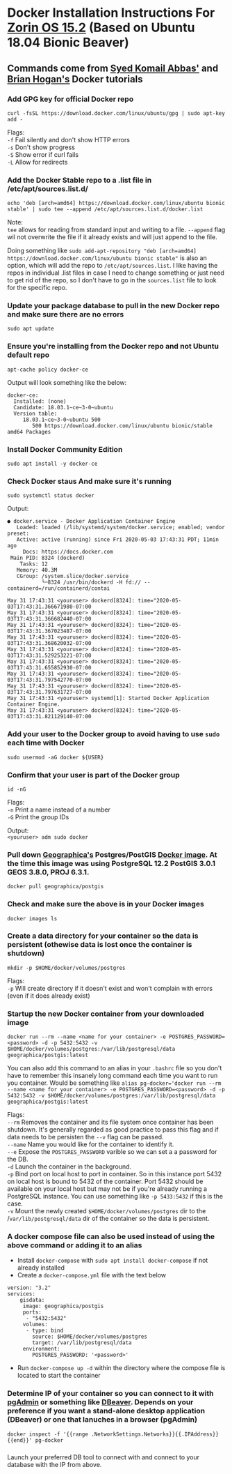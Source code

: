 # Docker Installation Instructions For  [Zorin OS 15.2](https://zorinos.com/) (Based on Ubuntu 18.04 Bionic Beaver)
## Commands come from [Syed Komail Abbas'](https://hackernoon.com/dont-install-postgres-docker-pull-postgres-bee20e200198) and [Brian Hogan's](https://www.digitalocean.com/community/tutorials/how-to-install-and-use-docker-on-ubuntu-18-04) Docker tutorials

### Add GPG key for official Docker repo 
`curl -fsSL https://download.docker.com/linux/ubuntu/gpg | sudo apt-key add -`

Flags:  
`-f` Fail silently and don't show HTTP errors  
`-s` Don't show progress  
`-S` Show error if curl fails  
`-L` Allow for redirects  


### Add the Docker Stable repo to a .list file in /etc/apt/sources.list.d/
`echo 'deb [arch=amd64] https://download.docker.com/linux/ubuntu bionic stable' | sudo tee --append /etc/apt/sources.list.d/docker.list`

Note:  
`tee` allows for reading from standard input and writing to a file.  `--append` flag wil not overwrite the file if it already exists and will just append to the file. 

	
Doing something like `sudo add-apt-repository "deb [arch=amd64] https://download.docker.com/linux/ubuntu bionic stable"` is also an option, which will add the repo to `/etc/apt/sources.list`.  I like having the repos in individual .list files in case I need to change something or just need to get rid of the repo, so I don't have to go in the `sources.list` file to look for the specific repo.  
	
### Update your package database to pull in the new Docker repo and make sure there are no errors
`sudo apt update`

### Ensure you're installing from the Docker repo and not Ubuntu default repo
`apt-cache policy docker-ce`

Output will look something like the below: 
```
docker-ce:
  Installed: (none)
  Candidate: 18.03.1~ce~3-0~ubuntu
  Version table:
     18.03.1~ce~3-0~ubuntu 500
        500 https://download.docker.com/linux/ubuntu bionic/stable amd64 Packages
```

### Install Docker Community Edition
`sudo apt install -y docker-ce`

### Check Docker staus And make sure it's running
`sudo systemctl status docker`

Output: 
```
● docker.service - Docker Application Container Engine
   Loaded: loaded (/lib/systemd/system/docker.service; enabled; vendor preset: 
   Active: active (running) since Fri 2020-05-03 17:43:31 PDT; 11min ago
     Docs: https://docs.docker.com
 Main PID: 8324 (dockerd)
    Tasks: 12
   Memory: 40.3M
   CGroup: /system.slice/docker.service
           └─8324 /usr/bin/dockerd -H fd:// --containerd=/run/containerd/contai

May 31 17:43:31 <youruser> dockerd[8324]: time="2020-05-03T17:43:31.366671980-07:00
May 31 17:43:31 <youruser> dockerd[8324]: time="2020-05-03T17:43:31.366682440-07:00
May 31 17:43:31 <youruser> dockerd[8324]: time="2020-05-03T17:43:31.367023487-07:00
May 31 17:43:31 <youruser> dockerd[8324]: time="2020-05-03T17:43:31.368620032-07:00
May 31 17:43:31 <youruser> dockerd[8324]: time="2020-05-03T17:43:31.529253221-07:00
May 31 17:43:31 <youruser> dockerd[8324]: time="2020-05-03T17:43:31.655852930-07:00
May 31 17:43:31 <youruser> dockerd[8324]: time="2020-05-03T17:43:31.797542770-07:00
May 31 17:43:31 <youruser> dockerd[8324]: time="2020-05-03T17:43:31.797631727-07:00
May 31 17:43:31 <youruser> systemd[1]: Started Docker Application Container Engine.
May 31 17:43:31 <youruser> dockerd[8324]: time="2020-05-03T17:43:31.821129140-07:00
```

### Add your user to the Docker group to avoid having to use `sudo` each time with Docker
`sudo usermod -aG docker ${USER}`

### Confirm that your user is part of the Docker group
`id -nG`

Flags:  
`-n` Print a name instead of a number  
`-G` Print the group IDs

Output:   
`<youruser> adm sudo docker`

### Pull down [Geographica's](https://github.com/GeographicaGS/Docker-PostGIS) Postgres/PostGIS [Docker image](https://hub.docker.com/r/geographica/postgis).  At the time this image was using PostgreSQL 12.2 PostGIS 3.0.1 GEOS 3.8.0, PROJ 6.3.1.  
`docker pull geographica/postgis`

### Check and make sure the above is in your Docker images
`docker images ls`

### Create a data directory for your container so the data is persistent (othewise data is lost once the container is shutdown)
`mkdir -p $HOME/docker/volumes/postgres`

Flags:  
`-p` Will create directory if it doesn't exist and won't complain with errors (even if it does already exist)

### Startup the new Docker container from your downloaded image
`docker run --rm --name <name for your container> -e POSTGRES_PASSWORD=<password> -d -p 5432:5432 -v $HOME/docker/volumes/postgres:/var/lib/postgresql/data geographica/postgis:latest`

You can also add this command to an alias in your `.bashrc` file so you don't have to remember this insanely long command each time you want to run you container.  Would be something like `alias pg-docker='docker run --rm --name <name for your container> -e POSTGRES_PASSWORD=<password> -d -p 5432:5432 -v $HOME/docker/volumes/postgres:/var/lib/postgresql/data geographica/postgis:latest` 

Flags:  
`--rm`  Removes the container and its file system once container has been shutdown. It's generally regarded as good practice to pass this flag and if data needs to be persisten the `--v` flag can be passed.  
`--name`  Name you would like for the container to identify it.    
`--e`  Expose the `POSTGRES_PASSWORD` varible so we can set a a password for the DB.   
`-d`  Launch the container in the background.    
`-p` Bind port on local host to port in container.  So in this instance port 5432 on local host is bound to 5432 of the container.  Port 5432 should be available on your local host but may not be if you're already running a PostgreSQL instance.  You can use something like `-p 5433:5432` if this is the case.  
`-v` Mount the newly created `$HOME/docker/volumes/postgres` dir to the /`var/lib/postgresql/data` dir of the container so the data is persistent.  

### A docker compose file can also be used instead of using the above command or adding it to an alias
- Install `docker-compose` with `sudo apt install docker-compose` if not already installed
- Create a `docker-compose.yml` file with the text below

```
version: "3.2"
services:
    gisdata:
     image: geographica/postgis
     ports:
      - "5432:5432"
     volumes:
      - type: bind
        source: $HOME/docker/volumes/postgres
        target: /var/lib/postgresql/data
     environment:
        POSTGRES_PASSWORD: '<password>'
```
- Run `docker-compose up -d` within the directory where the compose file is located to start the container  

### Determine IP of your container so you can connect to it with [pgAdmin](https://www.pgadmin.org/) or something like [DBeaver](https://dbeaver.io/).  Depends on your preference if you want a stand-alone desktop application (DBeaver) or one that lanuches in a browser (pgAdmin)
`docker inspect -f '{{range .NetworkSettings.Networks}}{{.IPAddress}}{{end}}' pg-docker`

### 
Launch your preferred DB tool to connect with and connect to your database with the IP from above. 